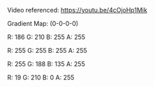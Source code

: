 Video referenced: https://youtu.be/4cOjoHp1Mik

Gradient Map: (0-0-0-0)

R: 186 G: 210 B: 255 A: 255

R: 255 G: 255 B: 255 A: 255

R: 255 G: 188 B: 135 A: 255

R: 19 G: 210 B: 0 A: 255
